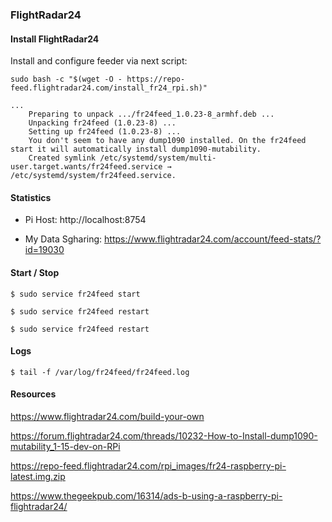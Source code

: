 ### FlightRadar24

#### Install FlightRadar24 

Install and configure feeder via next script:

``sudo bash -c "$(wget -O - https://repo-feed.flightradar24.com/install_fr24_rpi.sh)"``

    ...
        Preparing to unpack .../fr24feed_1.0.23-8_armhf.deb ...
        Unpacking fr24feed (1.0.23-8) ...
        Setting up fr24feed (1.0.23-8) ...
        You don't seem to have any dump1090 installed. On the fr24feed start it will automatically install dump1090-mutability.
        Created symlink /etc/systemd/system/multi-user.target.wants/fr24feed.service → /etc/systemd/system/fr24feed.service.

#### Statistics

- Pi Host: http://localhost:8754

- My Data Sgharing: https://www.flightradar24.com/account/feed-stats/?id=19030

#### Start / Stop

``$ sudo service fr24feed start``

``$ sudo service fr24feed restart``

``$ sudo service fr24feed restart``

#### Logs

``$ tail -f /var/log/fr24feed/fr24feed.log``

#### Resources

https://www.flightradar24.com/build-your-own

https://forum.flightradar24.com/threads/10232-How-to-Install-dump1090-mutability_1-15-dev-on-RPi

https://repo-feed.flightradar24.com/rpi_images/fr24-raspberry-pi-latest.img.zip

https://www.thegeekpub.com/16314/ads-b-using-a-raspberry-pi-flightradar24/

